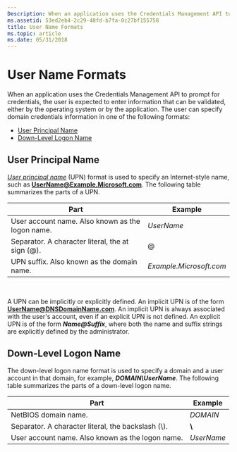 ```yaml
---
Description: When an application uses the Credentials Management API to prompt for credentials, the user is expected to enter information that can be validated, either by the operating system or by the application.
ms.assetid: 53ed2eb4-2c29-48fd-b7fa-0c27bf155758
title: User Name Formats
ms.topic: article
ms.date: 05/31/2018
---
```


# User Name Formats

When an application uses the Credentials Management API to prompt for credentials, the user is expected to enter information that can be validated, either by the operating system or by the application. The user can specify domain credentials information in one of the following formats:

-   [User Principal Name](#user-principal-name)
-   [Down-Level Logon Name](#down-level-logon-name)

## User Principal Name

[*User principal name*](https://msdn.microsoft.com/library/ms721629(v=VS.85).aspx) (UPN) format is used to specify an Internet-style name, such as <b>UserName@Example.Microsoft.com</b>. The following table summarizes the parts of a UPN.



| Part                                                        | Example                                |
|-------------------------------------------------------------|----------------------------------------|
| User account name. Also known as the logon name.<br/> | *UserName*<br/>                  |
| Separator. A character literal, the at sign (@).<br/> | @<br/>                           |
| UPN suffix. Also known as the domain name.<br/>       | *Example.Microsoft.com* <br/> |



 

A UPN can be implicitly or explicitly defined. An implicit UPN is of the form <b>UserName@DNSDomainName.com</b>. An implicit UPN is always associated with the user's account, even if an explicit UPN is not defined. An explicit UPN is of the form <i><b>Name@Suffix</b></i>, where both the name and suffix strings are explicitly defined by the administrator.

## Down-Level Logon Name

The down-level logon name format is used to specify a domain and a user account in that domain, for example, <i><b>DOMAIN\\UserName</b></i>. The following table summarizes the parts of a down-level logon name.



| Part                                                           | Example               |
|----------------------------------------------------------------|-----------------------|
| NetBIOS domain name.<br/>                                | *DOMAIN*<br/>   |
| Separator. A character literal, the backslash (\\).<br/> | **\\**<br/>     |
| User account name. Also known as the logon name.<br/>    | *UserName*<br/> |



 

 

 




